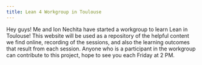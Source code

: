 ```yaml
---
title: Lean 4 Workgroup in Toulouse
---
```


Hey guys!
Me and Ion Nechita have started a workgroup to learn Lean in Toulouse! This website will be used as a repository of the helpful content we find online, recording of the sessions, and also the learning outcomes that result from each session. Anyone who is a participant in the workgroup can contribute to this project, hope to see you each Friday at 2 PM.
